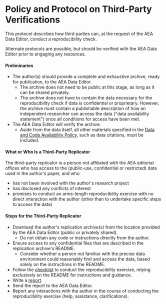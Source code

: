
Policy and Protocol on Third-Party Verifications
================================================

This protocol describes how third parties can, at the request of the AEA
Data Editor, conduct a reproducibility check.

Alternate protocols are possible, but should be verified with the AEA
Data Editor prior to engaging any resources.

#### Preliminaries

-   The author(s) should provide a complete and exhaustive archive,
    ready for publication, to the AEA Data Editor.
    -   The archive does not need to be public at this stage, as long as
        it can be shared privately.
    -   The archive does not have to contain the data necessary for the
        reproducibility check if data is confidential or proprietary.
        However, the archive must contain a publishable description of
        how an independent researcher can access the data ("data
        availability statement") once all conditions for access have
        been met.
-   The AEA Data Editor will verify the archive.
    -   Aside from the data itself, all other materials specified in the
        [Data and Code Availability
        Policy](dcap2020.md), such as data
        citations, must be included.

#### What or Who Is a Third-Party Replicator

The third-party replicator is a person not affiliated with the AEA
editorial offices who has access to the (public-use, confidential or
restricted) data used in the author\'s paper, and who

-   has not been involved with the author\'s research project
-   has disclosed any conflicts of interest
-   promises to conduct an arms-length reproducibility exercise with no
    direct interaction with the author (other than to undertake specific
    steps to access the data)

#### Steps for the Third-Party Replicator

-   Download the author\'s replication archive(s) from the location
    provided by the AEA Data Editor (public or privately shared).
    -   Do not obtain any code or instructions directly from the author.
-   Ensure access to any confidential files that are described in the
    replication archive\'s README.
    -   Consider whether a person not familiar with the precise data
        environment could reasonably find and access the data, based
        solely on the instructions in the README.
-   Follow the
    [checklist](https://social-science-data-editors.github.io/guidance/Verification_guidance.html)
    to conduct the reproducibility exercise, relying exclusively on the
    README for instructions and guidance.
-   Write a
    [report](https://github.com/AEADataEditor/replication-template/blob/master/REPLICATION.md).
-   Send the report to the AEA Data Editor.
-   Report any interactions with the author in the course of conducting
    the reproducibility exercise (help, assistance, clarifications).

 